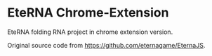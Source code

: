 # EteRNA Chrome-Extension

EteRNA folding RNA project in chrome extension version. 

Original source code from https://github.com/eternagame/EternaJS.
